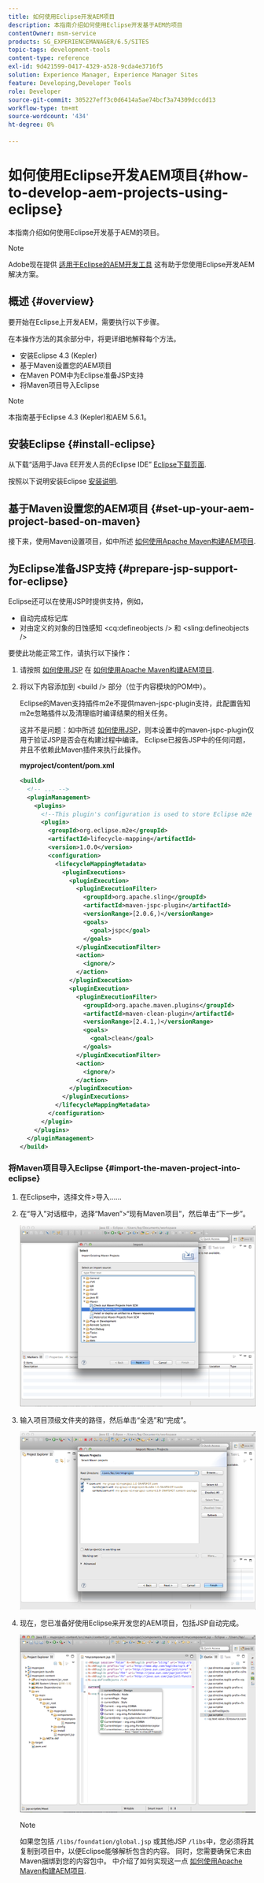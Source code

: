 ```yaml
---
title: 如何使用Eclipse开发AEM项目
description: 本指南介绍如何使用Eclipse开发基于AEM的项目
contentOwner: msm-service
products: SG_EXPERIENCEMANAGER/6.5/SITES
topic-tags: development-tools
content-type: reference
exl-id: 9d421599-0417-4329-a528-9cda4e3716f5
solution: Experience Manager, Experience Manager Sites
feature: Developing,Developer Tools
role: Developer
source-git-commit: 305227eff3c0d6414a5ae74bcf3a74309dccdd13
workflow-type: tm+mt
source-wordcount: '434'
ht-degree: 0%

---
```


# 如何使用Eclipse开发AEM项目{#how-to-develop-aem-projects-using-eclipse}

本指南介绍如何使用Eclipse开发基于AEM的项目。

>[!NOTE]
>
>Adobe现在提供 [适用于Eclipse的AEM开发工具](/help/sites-developing/aem-eclipse.md) 这有助于您使用Eclipse开发AEM解决方案。

## 概述 {#overview}

要开始在Eclipse上开发AEM，需要执行以下步骤。

在本操作方法的其余部分中，将更详细地解释每个方法。

* 安装Eclipse 4.3 (Kepler)
* 基于Maven设置您的AEM项目
* 在Maven POM中为Eclipse准备JSP支持
* 将Maven项目导入Eclipse

>[!NOTE]
>
>本指南基于Eclipse 4.3 (Kepler)和AEM 5.6.1。

## 安装Eclipse {#install-eclipse}

从下载“适用于Java EE开发人员的Eclipse IDE” [Eclipse下载页面](https://www.eclipse.org/downloads/).

按照以下说明安装Eclipse [安装说明](https://wiki.eclipse.org/Eclipse/Installation).

## 基于Maven设置您的AEM项目 {#set-up-your-aem-project-based-on-maven}

接下来，使用Maven设置项目，如中所述 [如何使用Apache Maven构建AEM项目](/help/sites-developing/ht-projects-maven.md).

## 为Eclipse准备JSP支持 {#prepare-jsp-support-for-eclipse}

Eclipse还可以在使用JSP时提供支持，例如，

* 自动完成标记库
* 对由定义的对象的日蚀感知 &lt;cq:defineobjects /> 和 &lt;sling:defineobjects />

要使此功能正常工作，请执行以下操作：

1. 请按照 [如何使用JSP](/help/sites-developing/ht-projects-maven.md#how-to-work-with-jsps) 在 [如何使用Apache Maven构建AEM项目](/help/sites-developing/ht-projects-maven.md).
1. 将以下内容添加到 &lt;build /> 部分（位于内容模块的POM中）。

   Eclipse的Maven支持插件m2e不提供maven-jspc-plugin支持，此配置告知m2e忽略插件以及清理临时编译结果的相关任务。

   这并不是问题：如中所述 [如何使用JSP](/help/sites-developing/ht-projects-maven.md#how-to-work-with-jsps)，则本设置中的maven-jspc-plugin仅用于验证JSP是否会在构建过程中编译。 Eclipse已报告JSP中的任何问题，并且不依赖此Maven插件来执行此操作。

   **myproject/content/pom.xml**

   ```xml
   <build>
     <!-- ... -->
     <pluginManagement>
       <plugins>
         <!--This plugin's configuration is used to store Eclipse m2e settings only. It has no influence on the Maven build itself.-->
         <plugin>
           <groupId>org.eclipse.m2e</groupId>
           <artifactId>lifecycle-mapping</artifactId>
           <version>1.0.0</version>
           <configuration>
             <lifecycleMappingMetadata>
               <pluginExecutions>
                 <pluginExecution>
                   <pluginExecutionFilter>
                     <groupId>org.apache.sling</groupId>
                     <artifactId>maven-jspc-plugin</artifactId>
                     <versionRange>[2.0.6,)</versionRange>
                     <goals>
                       <goal>jspc</goal>
                     </goals>
                   </pluginExecutionFilter>
                   <action>
                     <ignore/>
                   </action>
                 </pluginExecution>
                 <pluginExecution>
                   <pluginExecutionFilter>
                     <groupId>org.apache.maven.plugins</groupId>
                     <artifactId>maven-clean-plugin</artifactId>
                     <versionRange>[2.4.1,)</versionRange>
                     <goals>
                       <goal>clean</goal>
                     </goals>
                   </pluginExecutionFilter>
                   <action>
                     <ignore/>
                   </action>
                 </pluginExecution>
               </pluginExecutions>
             </lifecycleMappingMetadata>
           </configuration>
         </plugin>
       </plugins>
     </pluginManagement>
   </build>
   ```

### 将Maven项目导入Eclipse {#import-the-maven-project-into-eclipse}

1. 在Eclipse中，选择文件>导入……
1. 在“导入”对话框中，选择“Maven”>“现有Maven项目”，然后单击“下一步”。

   ![chlimage_1-41](assets/chlimage_1-41a.png)

1. 输入项目顶级文件夹的路径，然后单击“全选”和“完成”。

   ![chlimage_1-42](assets/chlimage_1-42a.png)

1. 现在，您已准备好使用Eclipse来开发您的AEM项目，包括JSP自动完成。

   ![chlimage_1-43](assets/chlimage_1-43a.png)

   >[!NOTE]
   >
   >如果您包括 `/libs/foundation/global.jsp` 或其他JSP `/libs`中，您必须将其复制到项目中，以便Eclipse能够解析包含的内容。 同时，您需要确保它未由Maven捆绑到您的内容包中。 中介绍了如何实现这一点 [如何使用Apache Maven构建AEM项目](/help/sites-developing/ht-projects-maven.md).
